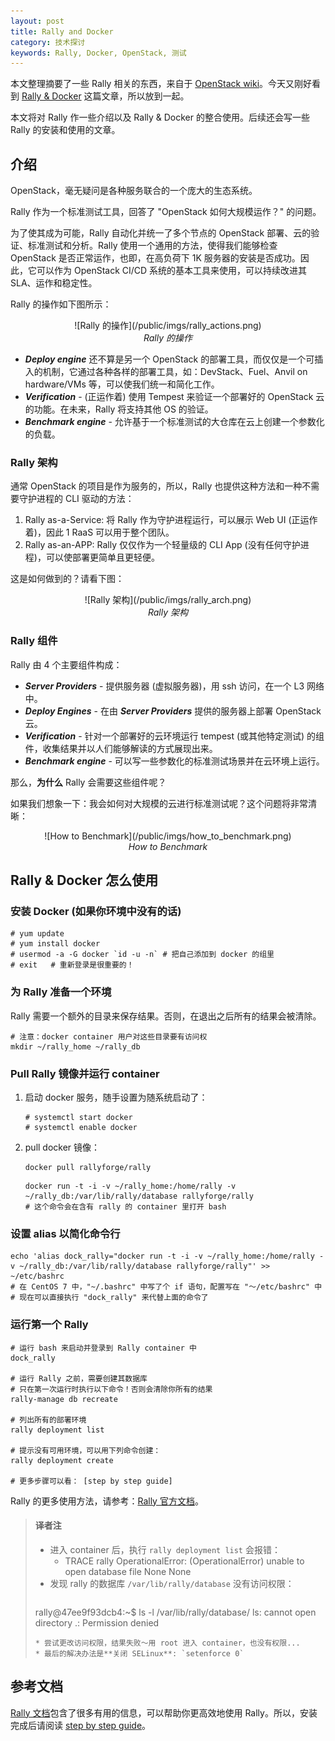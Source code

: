 ```yaml
---
layout: post
title: Rally and Docker
category: 技术探讨
keywords: Rally, Docker, OpenStack, 测试
---
```


本文整理摘要了一些 Rally 相关的东西，来自于 [OpenStack wiki](https://wiki.openstack.org/wiki/Rally)。今天又刚好看到 [Rally & Docker](https://registry.hub.docker.com/u/rallyforge/rally/) 这篇文章，所以放到一起。

本文将对 Rally 作一些介绍以及 Rally & Docker 的整合使用。后续还会写一些 Rally 的安装和使用的文章。

## 介绍

OpenStack，毫无疑问是各种服务联合的一个庞大的生态系统。

Rally 作为一个标准测试工具，回答了 "OpenStack 如何大规模运作？" 的问题。

为了使其成为可能，Rally 自动化并统一了多个节点的 OpenStack 部署、云的验证、标准测试和分析。Rally 使用一个通用的方法，使得我们能够检查 OpenStack 是否正常运作，也即，在高负荷下 1K 服务器的安装是否成功。因此，它可以作为 OpenStack CI/CD 系统的基本工具来使用，可以持续改进其 SLA、运作和稳定性。

Rally 的操作如下图所示：

<center>![Rally 的操作](/public/imgs/rally_actions.png)</center>
<center><i>Rally 的操作</i></center>

* ***Deploy engine*** 还不算是另一个 OpenStack 的部署工具，而仅仅是一个可插入的机制，它通过各种各样的部署工具，如：DevStack、Fuel、Anvil on hardware/VMs 等，可以使我们统一和简化工作。
* ***Verification*** - (正运作着) 使用 Tempest 来验证一个部署好的 OpenStack 云的功能。在未来，Rally 将支持其他 OS 的验证。
* ***Benchmark engine*** - 允许基于一个标准测试的大仓库在云上创建一个参数化的负载。

### Rally 架构

通常 OpenStack 的项目是作为服务的，所以，Rally 也提供这种方法和一种不需要守护进程的 CLI 驱动的方法：

1. Rally as-a-Service: 将 Rally 作为守护进程运行，可以展示 Web UI (正运作着)，因此 1 RaaS 可以用于整个团队。
1. Rally as-an-APP: Rally 仅仅作为一个轻量级的 CLI App (没有任何守护进程)，可以使部署更简单且更轻便。

这是如何做到的？请看下图：


<center>![Rally 架构](/public/imgs/rally_arch.png)</center>
<center><i>Rally 架构</i></center>


### Rally 组件

Rally 由 4 个主要组件构成：

* ***Server Providers*** - 提供服务器 (虚拟服务器)，用 ssh 访问，在一个 L3 网络中。
* ***Deploy Engines*** - 在由 ***Server Providers*** 提供的服务器上部署 OpenStack 云。
* ***Verification*** - 针对一个部署好的云环境运行 tempest (或其他特定测试) 的组件，收集结果并以人们能够解读的方式展现出来。
* ***Benchmark engine*** - 可以写一些参数化的标准测试场景并在云环境上运行。

那么，**为什么** Rally 会需要这些组件呢？

如果我们想象一下：我会如何对大规模的云进行标准测试呢？这个问题将非常清晰：

<center>![How to Benchmark](/public/imgs/how_to_benchmark.png)</center>
<center><i>How to Benchmark</i></center>


## Rally & Docker 怎么使用

### 安装 Docker (如果你环境中没有的话)

```
# yum update
# yum install docker
# usermod -a -G docker `id -u -n` # 把自己添加到 docker 的组里
# exit   # 重新登录是很重要的！
```

### 为 Rally 准备一个环境

Rally 需要一个额外的目录来保存结果。否则，在退出之后所有的结果会被清除。

```
# 注意：docker container 用户对这些目录要有访问权
mkdir ~/rally_home ~/rally_db
```

### Pull Rally 镜像并运行 container

1. 启动 docker 服务，随手设置为随系统启动了：

    ```
    # systemctl start docker
    # systemctl enable docker
    ```

1. pull docker 镜像：

    ```
    docker pull rallyforge/rally
    ```

    ```
    docker run -t -i -v ~/rally_home:/home/rally -v ~/rally_db:/var/lib/rally/database rallyforge/rally
    # 这个命令会在含有 rally 的 container 里打开 bash
    ```

### 设置 alias 以简化命令行

```
echo 'alias dock_rally="docker run -t -i -v ~/rally_home:/home/rally -v ~/rally_db:/var/lib/rally/database rallyforge/rally"' >> ~/etc/bashrc
# 在 CentOS 7 中，"~/.bashrc" 中写了个 if 语句，配置写在 "～/etc/bashrc" 中
# 现在可以直接执行 "dock_rally" 来代替上面的命令了
```

### 运行第一个 Rally

```
# 运行 bash 来启动并登录到 Rally container 中
dock_rally

# 运行 Rally 之前，需要创建其数据库
# 只在第一次运行时执行以下命令！否则会清除你所有的结果
rally-manage db recreate   

# 列出所有的部署环境
rally deployment list

# 提示没有可用环境，可以用下列命令创建：
rally deployment create

# 更多步骤可以看： [step by step guide]
```

Rally 的更多使用方法，请参考：[Rally 官方文档](https://rally.readthedocs.org/en/latest/tutorial/step_1_setting_up_env_and_running_benchmark_from_samples.html)。

> #### 译者注
> * 进入 container 后，执行 `rally deployment list` 会报错：
>   * TRACE rally OperationalError: (OperationalError) unable to open database file None None
> * 发现 rally 的数据库 `/var/lib/rally/database` 没有访问权限：
>   ```
> rally@47ee9f93dcb4:~$ ls -l /var/lib/rally/database/
> ls: cannot open directory .: Permission denied
>   ```
> * 尝试更改访问权限，结果失败～用 root 进入 container，也没有权限... 
>   * 最后的解决办法是**关闭 SELinux**: `setenforce 0`

## 参考文档

[Rally 文档](https://rally.readthedocs.org/en/latest/)包含了很多有用的信息，可以帮助你更高效地使用 Rally。所以，安装完成后请阅读 [step by step guide](https://rally.readthedocs.org/en/latest/tutorial/step_1_setting_up_env_and_running_benchmark_from_samples.html)。
